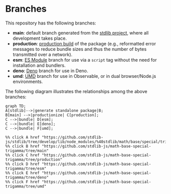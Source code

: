 <!--

@license Apache-2.0

Copyright (c) 2022 The Stdlib Authors.

Licensed under the Apache License, Version 2.0 (the "License");
you may not use this file except in compliance with the License.
You may obtain a copy of the License at

    http://www.apache.org/licenses/LICENSE-2.0

Unless required by applicable law or agreed to in writing, software
distributed under the License is distributed on an "AS IS" BASIS,
WITHOUT WARRANTIES OR CONDITIONS OF ANY KIND, either express or implied.
See the License for the specific language governing permissions and
limitations under the License.

-->

# Branches

This repository has the following branches:

-   **main**: default branch generated from the [stdlib project][stdlib-url], where all development takes place.
-   **production**: [production build][production-url] of the package (e.g., reformatted error messages to reduce bundle sizes and thus the number of bytes transmitted over a network).
-   **esm**: [ES Module][esm-url] branch for use via a `script` tag without the need for installation and bundlers.
-   **deno**: [Deno][deno-url] branch for use in Deno.
-   **umd**: [UMD][umd-url] branch for use in Observable, or in dual browser/Node.js environments.

The following diagram illustrates the relationships among the above branches:

```mermaid
graph TD;
A[stdlib]-->|generate standalone package|B;
B[main] -->|productionize| C[production];
C -->|bundle| D[esm];
C -->|bundle| E[deno];
C -->|bundle| F[umd];

%% click A href "https://github.com/stdlib-js/stdlib/tree/develop/lib/node_modules/%40stdlib/math/base/special/trigamma"
%% click B href "https://github.com/stdlib-js/math-base-special-trigamma/tree/main"
%% click C href "https://github.com/stdlib-js/math-base-special-trigamma/tree/production"
%% click D href "https://github.com/stdlib-js/math-base-special-trigamma/tree/esm"
%% click E href "https://github.com/stdlib-js/math-base-special-trigamma/tree/deno"
%% click F href "https://github.com/stdlib-js/math-base-special-trigamma/tree/umd"
```

[stdlib-url]: https://github.com/stdlib-js/stdlib/tree/develop/lib/node_modules/%40stdlib/math/base/special/trigamma
[production-url]: https://github.com/stdlib-js/math-base-special-trigamma/tree/production
[deno-url]: https://github.com/stdlib-js/math-base-special-trigamma/tree/deno
[umd-url]: https://github.com/stdlib-js/math-base-special-trigamma/tree/umd
[esm-url]: https://github.com/stdlib-js/math-base-special-trigamma/tree/esm